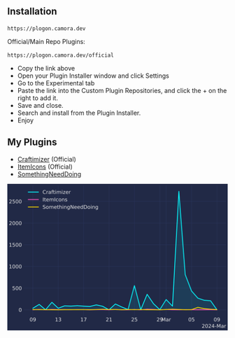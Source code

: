 ## Installation
```
https://plogon.camora.dev
```

Official/Main Repo Plugins:
```
https://plogon.camora.dev/official
```

* Copy the link above
* Open your Plugin Installer window and click Settings
* Go to the Experimental tab
* Paste the link into the Custom Plugin Repositories, and click the + on the right to add it.
* Save and close.
* Search and install from the Plugin Installer.
* Enjoy

## My Plugins

- [Craftimizer](https://github.com/WorkingRobot/craftimizer) (Official)
- [ItemIcons](https://github.com/WorkingRobot/ItemIcons) (Official)
- [SomethingNeedDoing](https://github.com/WorkingRobot/SomethingNeedDoing)

![Daily downloads counts of plugins over the last month](./downloads.svg)
